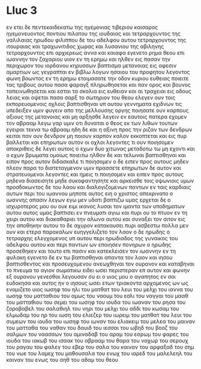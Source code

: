 # Lluc 3
εν ετει δε πεντεκαιδεκατω της ηγεμονιας τιβεριου καισαρος ηγεμονευοντος ποντιου πιλατου της ιουδαιας και τετραρχουντος της γαλιλαιας ηρωδου φιλιππου δε του αδελφου αυτου τετραρχουντος της ιτουραιας και τραχωνιτιδος χωρας και λυσανιου της αβιληνης τετραρχουντος
επι αρχιερεως αννα και καιαφα εγενετο ρημα θεου επι ιωαννην τον ζαχαριου υιον εν τη ερημω
και ηλθεν εις πασαν την περιχωρον του ιορδανου κηρυσσων βαπτισμα μετανοιας εις αφεσιν αμαρτιων
ως γεγραπται εν βιβλω λογων ησαιου του προφητου λεγοντος φωνη βοωντος εν τη ερημω ετοιμασατε την οδον κυριου ευθειας ποιειτε τας τριβους αυτου
πασα φαραγξ πληρωθησεται και παν ορος και βουνος ταπεινωθησεται και εσται τα σκολια εις ευθειαν και αι τραχειαι εις οδους λειας
και οψεται πασα σαρξ το σωτηριον του θεου
ελεγεν ουν τοις εκπορευομενοις οχλοις βαπτισθηναι υπ αυτου γεννηματα εχιδνων τις υπεδειξεν υμιν φυγειν απο της μελλουσης οργης
ποιησατε ουν καρπους αξιους της μετανοιας και μη αρξησθε λεγειν εν εαυτοις πατερα εχομεν τον αβρααμ λεγω γαρ υμιν οτι δυναται ο θεος εκ των λιθων τουτων εγειραι τεκνα τω αβρααμ
ηδη δε και η αξινη προς την ριζαν των δενδρων κειται παν ουν δενδρον μη ποιουν καρπον καλον εκκοπτεται και εις πυρ βαλλεται
και επηρωτων αυτον οι οχλοι λεγοντες τι ουν ποιησομεν
αποκριθεις δε λεγει αυτοις ο εχων δυο χιτωνας μεταδοτω τω μη εχοντι και ο εχων βρωματα ομοιως ποιειτω
ηλθον δε και τελωναι βαπτισθηναι και ειπον προς αυτον διδασκαλε τι ποιησομεν
ο δε ειπεν προς αυτους μηδεν πλεον παρα το διατεταγμενον υμιν πρασσετε
επηρωτων δε αυτον και στρατευομενοι λεγοντες και ημεις τι ποιησομεν και ειπεν προς αυτους μηδενα διασεισητε μηδε συκοφαντησητε και αρκεισθε τοις οψωνιοις υμων
προσδοκωντος δε του λαου και διαλογιζομενων παντων εν ταις καρδιαις αυτων περι του ιωαννου μηποτε αυτος ειη ο χριστος
απεκρινατο ο ιωαννης απασιν λεγων εγω μεν υδατι βαπτιζω υμας ερχεται δε ο ισχυροτερος μου ου ουκ ειμι ικανος λυσαι τον ιμαντα των υποδηματων αυτου αυτος υμας βαπτισει εν πνευματι αγιω και πυρι
ου το πτυον εν τη χειρι αυτου και διακαθαριει την αλωνα αυτου και συναξει τον σιτον εις την αποθηκην αυτου το δε αχυρον κατακαυσει πυρι ασβεστω
πολλα μεν ουν και ετερα παρακαλων ευηγγελιζετο τον λαον
ο δε ηρωδης ο τετραρχης ελεγχομενος υπ αυτου περι ηρωδιαδος της γυναικος του αδελφου αυτου και περι παντων ων εποιησεν πονηρων ο ηρωδης
προσεθηκεν και τουτο επι πασιν και κατεκλεισεν τον ιωαννην εν τη φυλακη
εγενετο δε εν τω βαπτισθηναι απαντα τον λαον και ιησου βαπτισθεντος και προσευχομενου ανεωχθηναι τον ουρανον
και καταβηναι το πνευμα το αγιον σωματικω ειδει ωσει περιστεραν επ αυτον και φωνην εξ ουρανου γενεσθαι λεγουσαν συ ει ο υιος μου ο αγαπητος εν σοι ευδοκησα
και αυτος ην ο ιησους ωσει ετων τριακοντα αρχομενος ων ως ενομιζετο υιος ιωσηφ του ηλι
του ματθατ του λευι του μελχι του ιαννα του ιωσηφ
του ματταθιου του αμως του ναουμ του εσλι του ναγγαι
του μααθ του ματταθιου του σεμει  του ιωσηφ του ιουδα
του ιωαναν  του ρησα του ζοροβαβελ του σαλαθιηλ του νηρι
του μελχι του αδδι του κωσαμ του ελμωδαμ του ηρ
του ιωση του ελιεζερ του ιωρειμ του ματθατ του λευι
του συμεων του ιουδα του ιωσηφ του ιωναν του ελιακειμ
του μελεα του μαιναν του ματταθα του ναθαν του δαυιδ
του ιεσσαι του ωβηδ του βοοζ του σαλμων του ναασσων
του αμιναδαβ του αραμ  του εσρωμ του φαρες του ιουδα
του ιακωβ του ισαακ του αβρααμ του θαρα  του ναχωρ
του σερουχ του ραγαυ του φαλεγ  του εβερ του σαλα
του καιναν του αρφαξαδ του σημ του νωε του λαμεχ
του μαθουσαλα του ενωχ του ιαρεδ του μαλελεηλ του καιναν
του ενως του σηθ του αδαμ του θεου
